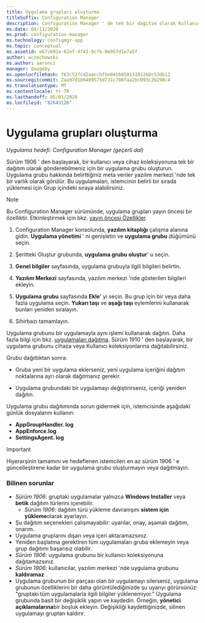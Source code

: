 ```yaml
---
title: Uygulama grupları oluşturma
titleSuffix: Configuration Manager
description: Configuration Manager ' de tek bir dağıtım olarak Kullanıcı veya cihaz koleksiyonuna gönderebilmeniz için bir uygulama grubu oluşturun.
ms.date: 04/11/2020
ms.prod: configuration-manager
ms.technology: configmgr-app
ms.topic: conceptual
ms.assetid: e67c691e-62ef-4f43-9cfb-0e957d1e7a5f
author: aczechowski
ms.author: aaroncz
manager: dougeby
ms.openlocfilehash: f63c52fcd2aaccbfbe04160581318126bc53db12
ms.sourcegitcommit: 2aa97d1b6409575d731c706faa2bc093c2b298c4
ms.translationtype: MT
ms.contentlocale: tr-TR
ms.lasthandoff: 05/01/2020
ms.locfileid: "82643126"
---
```

# <a name="create-application-groups"></a>Uygulama grupları oluşturma

*Uygulama hedefi: Configuration Manager (geçerli dal)*

<!--3555907-->

Sürüm 1906 ' den başlayarak, bir kullanıcı veya cihaz koleksiyonuna tek bir dağıtım olarak gönderebilmeniz için bir uygulama grubu oluşturun. Uygulama grubu hakkında belirttiğiniz meta veriler yazılım merkezi 'nde tek bir varlık olarak görülür. Bu uygulamaları, istemcinin belirli bir sırada yüklemesi için Grup içindeki sıraya alabilirsiniz.

> [!Note]  
> Bu Configuration Manager sürümünde, uygulama grupları yayın öncesi bir özelliktir. Etkinleştirmek için bkz. [yayın öncesi Özellikler](../../core/servers/manage/pre-release-features.md).  

1. Configuration Manager konsolunda, **yazılım kitaplığı** çalışma alanına gidin. **Uygulama yönetimi** ' ni genişletin ve **uygulama grubu** düğümünü seçin.  

1. Şeritteki Oluştur grubunda, **uygulama grubu oluştur**' u seçin.

1. **Genel bilgiler** sayfasında, uygulama grubuyla ilgili bilgileri belirtin.  

1. **Yazılım Merkezi** sayfasında, yazılım merkezi 'nde gösterilen bilgileri ekleyin.  

1. **Uygulama grubu** sayfasında **Ekle**' yi seçin. Bu grup için bir veya daha fazla uygulama seçin. **Yukarı taşı** ve **aşağı taşı** eylemlerini kullanarak bunları yeniden sıralayın.  

1. Sihirbazı tamamlayın.  

Uygulama grubunu bir uygulamayla aynı işlemi kullanarak dağıtın. Daha fazla bilgi için bkz. [uygulamaları dağıtma](deploy-applications.md). Sürüm 1910 ' den başlayarak, bir uygulama grubunu cihaza veya Kullanıcı koleksiyonlarına dağıtabilirsiniz.

Grubu dağıttıktan sonra:

- Gruba yeni bir uygulama eklerseniz, yeni uygulama içeriğini dağıtım noktalarına ayrı olarak dağıtmanız gerekir.

- Uygulama grubundaki bir uygulamayı değiştirirseniz, içeriği yeniden dağıtın.

Uygulama grubu dağıtımında sorun gidermek için, istemcisinde aşağıdaki günlük dosyalarını kullanın:

- **AppGroupHandler. log**
- **AppEnforce.log**
- **SettingsAgent. log**

> [!Important]  
> Hiyerarşinin tamamını ve hedeflenen istemcileri en az sürüm 1906 ' e güncelleştirene kadar bir uygulama grubu oluşturmayın veya dağıtmayın.

### <a name="known-issues"></a>Bilinen sorunlar

- *Sürüm 1906*: gruptaki uygulamalar yalnızca **Windows Installer** veya **betik** dağıtım türlerini içerebilir.
  - *Sürüm 1906*: dağıtım türü yükleme davranışını **sistem için yükleme**olarak ayarlayın.
- Şu dağıtım seçenekleri çalışmayabilir: uyarılar, onay, aşamalı dağıtım, onarım.
- Uygulama gruplarını dışarı veya içeri aktaramazsınız.
- Yeniden başlatma gerektiren tüm uygulamaları gruba eklemeyin veya grup dağıtımı başarısız olabilir.
- *Sürüm 1906*: uygulama grubunu bir kullanıcı koleksiyonuna dağıtamazsınız.
- *Sürüm 1906*: kullanıcılar, yazılım merkezi 'nde uygulama grubunu **kaldıramaz** .
- Uygulama grubunun bir parçası olan bir uygulamayı silerseniz, uygulama grubunun özelliklerini bir daha görüntülediğinizde şu uyarıyı görürsünüz: "gruptaki tüm uygulamalarla ilgili bilgiler yüklenemiyor." Uygulama grubunda basit bir değişiklik yapın ve kaydedin. Örneğin, **yönetici açıklamalarına**bir boşluk ekleyin. Değişikliği kaydettiğinizde, silinen uygulamayı gruptan kaldırır.<!-- 7099542 -->
